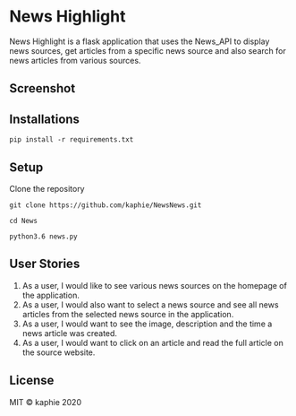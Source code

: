 # News Highlight
News Highlight is a flask application that uses the News_API to display news sources, get articles from a specific news source and also search for news articles from various sources.

## Screenshot


## Installations

```
pip install -r requirements.txt
```
## Setup
Clone the repository

    git clone https://github.com/kaphie/NewsNews.git

    cd News

    python3.6 news.py


## User Stories

1.  As a user, I would like to see various news sources on the homepage of the application.
2.  As a user, I would also want to select a news source and see all news articles from the selected news source in the application.
3.  As a user, I would want to see the image, description and the time a news article was created.
4.  As a user, I would want to click on an article and read the full article on the source website.

## License
MIT &COPY; kaphie 2020
